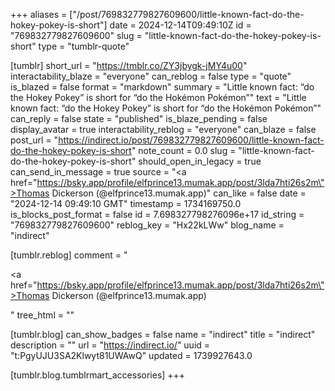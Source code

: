 +++
aliases = ["/post/769832779827609600/little-known-fact-do-the-hokey-pokey-is-short"]
date = 2024-12-14T09:49:10Z
id = "769832779827609600"
slug = "little-known-fact-do-the-hokey-pokey-is-short"
type = "tumblr-quote"

[tumblr]
short_url = "https://tmblr.co/ZY3jbygk-jMY4u00"
interactability_blaze = "everyone"
can_reblog = false
type = "quote"
is_blazed = false
format = "markdown"
summary = "Little known fact: “do the Hokey Pokey” is short for “do the Hokémon Pokémon”"
text = "Little known fact: “do the Hokey Pokey” is short for “do the Hokémon Pokémon”"
can_reply = false
state = "published"
is_blaze_pending = false
display_avatar = true
interactability_reblog = "everyone"
can_blaze = false
post_url = "https://indirect.io/post/769832779827609600/little-known-fact-do-the-hokey-pokey-is-short"
note_count = 0.0
slug = "little-known-fact-do-the-hokey-pokey-is-short"
should_open_in_legacy = true
can_send_in_message = true
source = "<a href=\"https://bsky.app/profile/elfprince13.mumak.app/post/3lda7hti26s2m\">Thomas Dickerson (@elfprince13.mumak.app)</a>"
can_like = false
date = "2024-12-14 09:49:10 GMT"
timestamp = 1734169750.0
is_blocks_post_format = false
id = 7.698327798276096e+17
id_string = "769832779827609600"
reblog_key = "Hx22kLWw"
blog_name = "indirect"

[tumblr.reblog]
comment = "<p><a href=\"https://bsky.app/profile/elfprince13.mumak.app/post/3lda7hti26s2m\">Thomas Dickerson (@elfprince13.mumak.app)</a></p>"
tree_html = ""

[tumblr.blog]
can_show_badges = false
name = "indirect"
title = "indirect"
description = ""
url = "https://indirect.io/"
uuid = "t:PgyUJU3SA2Klwyt81UWAwQ"
updated = 1739927643.0

[tumblr.blog.tumblrmart_accessories]
+++

